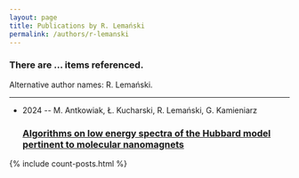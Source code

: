 ```yaml
---
layout: page
title: Publications by R. Lemański
permalink: /authors/r-lemanski
---
```


<h3 id="number-posts">There are ... items referenced.</h3>
<p id='info-authors'>Alternative author names: R. Lemański.</p>
<hr />
<ul class="post-list">
<li><span class='post-meta'>2024 -- M. Antkowiak, Ł. Kucharski, R. Lemański, G. Kamieniarz</span><h3><a class='post-link' href="{{ site.baseurl }}/algorithms-on-low-energy-spectra-of-the-hubbard-model-pertinent-to-molecular-nanomagnets">Algorithms on low energy spectra of the Hubbard model pertinent to molecular nanomagnets</a></h3></li>

</ul>
{% include count-posts.html %}
